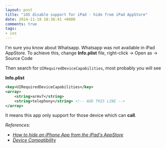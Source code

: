 ```yaml
---
layout: post
title: "iOS disable support for iPad - hide from iPad AppStore"
date: 2014-11-18 18:38:41 +0800
comments: true
tags: 
- ios
---
```


I'm sure you know about Whatsapp. Whatsapp was not available in iPad AppStore.
To achieve this, change **Info.plist** file, right-click -> Open as -> Source Code

Then search for `UIRequiredDeviceCapabilities`, most probably you will see

**Info.plist**

```xml
<key>UIRequiredDeviceCapabilities</key>
<array>
    <string>armv7</string>
    <string>telephony</string> <!-- ADD THIS LINE -->
</array>
```

It means this app only support for those device which can **call**.

_References:_

- _[How to hide an iPhone App from the iPad's AppStore](http://stackoverflow.com/questions/26302092/how-to-hide-an-iphone-app-from-the-ipads-appstore/26302371#26302371)_
- _[Device Compatibility](https://developer.apple.com/library/ios/documentation/DeviceInformation/Reference/iOSDeviceCompatibility/DeviceCompatibilityMatrix/DeviceCompatibilityMatrix.html)_
